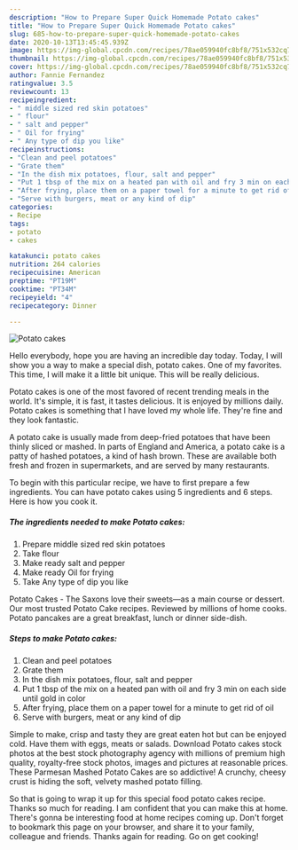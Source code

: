 ```yaml
---
description: "How to Prepare Super Quick Homemade Potato cakes"
title: "How to Prepare Super Quick Homemade Potato cakes"
slug: 685-how-to-prepare-super-quick-homemade-potato-cakes
date: 2020-10-13T13:45:45.939Z
image: https://img-global.cpcdn.com/recipes/78ae059940fc8bf8/751x532cq70/potato-cakes-recipe-main-photo.jpg
thumbnail: https://img-global.cpcdn.com/recipes/78ae059940fc8bf8/751x532cq70/potato-cakes-recipe-main-photo.jpg
cover: https://img-global.cpcdn.com/recipes/78ae059940fc8bf8/751x532cq70/potato-cakes-recipe-main-photo.jpg
author: Fannie Fernandez
ratingvalue: 3.5
reviewcount: 13
recipeingredient:
- " middle sized red skin potatoes"
- " flour"
- " salt and pepper"
- " Oil for frying"
- " Any type of dip you like"
recipeinstructions:
- "Clean and peel potatoes"
- "Grate them"
- "In the dish mix potatoes, flour, salt and pepper"
- "Put 1 tbsp of the mix on a heated pan with oil and fry 3 min on each side until gold in color"
- "After frying, place them on a paper towel for a minute to get rid of oil"
- "Serve with burgers, meat or any kind of dip"
categories:
- Recipe
tags:
- potato
- cakes

katakunci: potato cakes 
nutrition: 264 calories
recipecuisine: American
preptime: "PT19M"
cooktime: "PT34M"
recipeyield: "4"
recipecategory: Dinner

---
```



![Potato cakes](https://img-global.cpcdn.com/recipes/78ae059940fc8bf8/751x532cq70/potato-cakes-recipe-main-photo.jpg)

Hello everybody, hope you are having an incredible day today. Today, I will show you a way to make a special dish, potato cakes. One of my favorites. This time, I will make it a little bit unique. This will be really delicious.

Potato cakes is one of the most favored of recent trending meals in the world. It's simple, it is fast, it tastes delicious. It is enjoyed by millions daily. Potato cakes is something that I have loved my whole life. They're fine and they look fantastic.

A potato cake is usually made from deep-fried potatoes that have been thinly sliced or mashed. In parts of England and America, a potato cake is a patty of hashed potatoes, a kind of hash brown. These are available both fresh and frozen in supermarkets, and are served by many restaurants.


To begin with this particular recipe, we have to first prepare a few ingredients. You can have potato cakes using 5 ingredients and 6 steps. Here is how you cook it.

<!--inarticleads1-->

##### The ingredients needed to make Potato cakes:

1. Prepare  middle sized red skin potatoes
1. Take  flour
1. Make ready  salt and pepper
1. Make ready  Oil for frying
1. Take  Any type of dip you like


Potato Cakes - The Saxons love their sweets—as a main course or dessert. Our most trusted Potato Cake recipes. Reviewed by millions of home cooks. Potato pancakes are a great breakfast, lunch or dinner side-dish. 

<!--inarticleads2-->

##### Steps to make Potato cakes:

1. Clean and peel potatoes
1. Grate them
1. In the dish mix potatoes, flour, salt and pepper
1. Put 1 tbsp of the mix on a heated pan with oil and fry 3 min on each side until gold in color
1. After frying, place them on a paper towel for a minute to get rid of oil
1. Serve with burgers, meat or any kind of dip


Simple to make, crisp and tasty they are great eaten hot but can be enjoyed cold. Have them with eggs, meats or salads. Download Potato cakes stock photos at the best stock photography agency with millions of premium high quality, royalty-free stock photos, images and pictures at reasonable prices. These Parmesan Mashed Potato Cakes are so addictive! A crunchy, cheesy crust is hiding the soft, velvety mashed potato filling. 

So that is going to wrap it up for this special food potato cakes recipe. Thanks so much for reading. I am confident that you can make this at home. There's gonna be interesting food at home recipes coming up. Don't forget to bookmark this page on your browser, and share it to your family, colleague and friends. Thanks again for reading. Go on get cooking!
